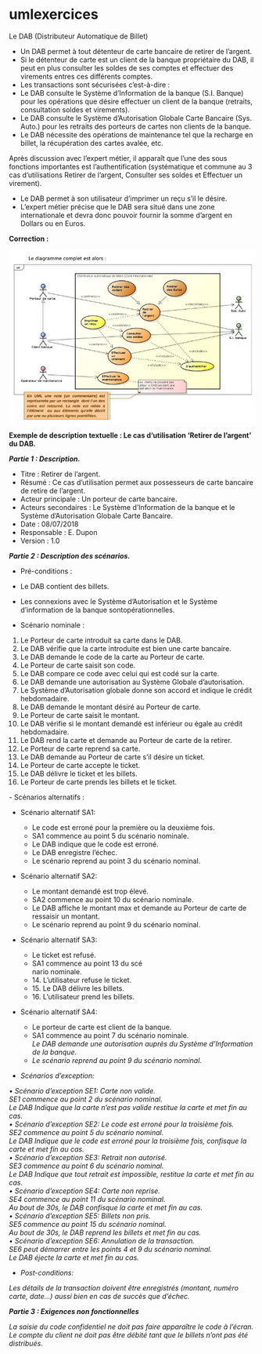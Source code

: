 # umlexercices

Le DAB (Distributeur Automatique de Billet)

- Un DAB permet à tout détenteur de carte bancaire de retirer de l’argent.
- Si le détenteur de carte est un client de la banque propriétaire du DAB, il peut en plus consulter les soldes de ses comptes et effectuer des virements entres ces différents comptes.
- Les transactions sont sécurisées c’est-à-dire :
- Le DAB consulte le Système d’Information de la banque (S.I. Banque) pour les opérations que désire effectuer un client de la banque (retraits, consultation soldes et virements).
- Le DAB consulte le Système d’Autorisation Globale Carte Bancaire (Sys. Auto.) pour les retraits des porteurs de cartes non clients de la banque.
- Le DAB nécessite des opérations de maintenance tel que la recharge en billet, la récupération des cartes avalée, etc.

Après discussion avec l’expert métier, il apparaît que l’une des sous fonctions importantes est
l’authentification (systématique et commune au 3 cas d’utilisations Retirer de l’argent,
Consulter ses soldes et Effectuer un virement).
- Le DAB permet à son utilisateur d’imprimer un reçu s’il le désire.
- L’expert métier précise que le DAB sera situé dans une zone internationale et devra donc pouvoir fournir la somme d’argent en Dollars ou en Euros.

__Correction :__

![img](https://github.com/toufik17/umlexercices/blob/master/dab.JPG)

__Exemple de description textuelle : Le cas d‘utilisation ‘Retirer de l’argent’ du DAB.__

___Partie 1 : Description.___

- Titre : Retirer de l’argent.
- Résumé : Ce cas d’utilisation permet aux possesseurs de carte bancaire de retire de l’argent.
- Acteur principale : Un porteur de carte bancaire.
- Acteurs secondaires : Le Système d’Information de la banque et le Système d’Autorisation Globale Carte Bancaire.
- Date : 08/07/2018
- Responsable : E. Dupon
- Version : 1.0

___Partie 2 : Description des scénarios.___

- Pré-conditions :
- Le DAB contient des billets.
- Les connexions avec le Système d’Autorisation et le Système d’information de la banque sontopérationnelles.

- Scénario nominale :
<ol>
   <li>Le Porteur de carte introduit sa carte dans le DAB.</li>
   <li>Le DAB vérifie que la carte introduite est bien une carte bancaire.</li>
   <li>Le DAB demande le code de la carte au Porteur de carte.</li>
   <li>Le Porteur de carte saisit son code.</li>
   <li>Le DAB compare ce code avec celui qui est codé sur la carte.</li>
   <li>Le DAB demande une autorisation au Système Globale d’autorisation.</li>
   <li>Le Système d’Autorisation globale donne son accord et indique le crédit hebdomadaire.</li>
   <li>Le DAB demande le montant désiré au Porteur de carte.</li>
   <li>Le Porteur de carte saisit le montant.</li>
   <li>Le DAB vérifie si le montant demandé est inférieur ou égale au crédit hebdomadaire.</li>
   <li>Le DAB rend la carte et demande au Porteur de carte de la retirer.</li>
   <li>Le Porteur de carte reprend sa carte.</li>
   <li>Le DAB demande au Porteur de carte s’il désire un ticket.</li>
   <li>Le Porteur de carte accepte le ticket.</li>
   <li>Le DAB délivre le ticket et les billets.</li>
   <li>Le Porteur de carte prends les billets et le ticket.</li>
</ol>
- Scénarios alternatifs :
<ul>
   <li>Scénario alternatif SA1:</li>
      <ul>
      <li>Le code est erroné pour la première ou la deuxième fois.</li>
      <li>SA1 commence au point 5 du scénario nominale.</li>
      <li>Le DAB indique que le code est erroné.</li>
      <li>Le DAB enregistre l’échec.</li>
      <li>Le scénario reprend au point 3 du scénario nominal.</li>
     </ul>
 </ul>
 
 <ul>
   <li>Scénario alternatif SA2: </li>
    <ul>
    <li>Le montant demandé est trop élevé.</li>
    <li>SA2 commence au point 10 du scénario nominale.</li>
    <li>Le DAB affiche le montant max et demande au Porteur de carte de ressaisir un montant.</li>
    <li>Le scénario reprend au point 9 du scénario nominal.</li>
     </ul>
 </ul>
 
<ul>
   <li>Scénario alternatif SA3: </li>
   <ul>
    <li>Le ticket est refusé.</li></li>
    <li>SA1 commence au point 13 du scé</li>nario nominale.</li>
    <li>14. L’utilisateur refuse le ticket.</li>
    <li>15. Le DAB délivre les billets.</li>
    <li>16. L’utilisateur prend les billets.</li>
     </ul>
 </ul>
 
 <ul>
   <li>Scénario alternatif SA4:</li>
   <ul>
      <li>Le porteur de carte est client de la banque.</li>
      <li>SA1 commence au point 7 du scénario nominale.</li>
      <i>Le DAB demande une autorisation auprès du Système d’Information de la banque.</li>
      <li>Le scénario reprend au point 9 du scénario nominal.</li>
   </ul>
   </ul>
   
-  Scénarios d’exception:

• Scénario d’exception SE1: Carte non valide.</br>
SE1 commence au point 2 du scénario nominal.</br>
Le DAB Indique que la carte n’est pas valide restitue la carte et met fin au cas.</br>
• Scénario d’exception SE2: Le code est erroné pour la troisième fois.</br>
SE2 commence au point 5 du scénario nominal.</br>
Le DAB Indique que le code est erroné pour la troisième fois, confisque la carte et met fin au cas.</br>
• Scénario d’exception SE3: Retrait non autorisé.</br>
SE3 commence au point 6 du scénario nominal.</br>
Le DAB Indique que tout retrait est impossible, restitue la carte et met fin au cas.</br>
• Scénario d’exception SE4: Carte non reprise.</br>
SE4 commence au point 11 du scénario nominal.</br>
Au bout de 30s, le DAB confisque la carte et met fin au cas.</br>
• Scénario d’exception SE5: Billets non pris.</br>
SE5 commence au point 15 du scénario nominal.</br>
Au bout de 30s, le DAB reprend les billets et met fin au cas.</br>
• Scénario d’exception SE6: Annulation de la transaction.</br>
SE6 peut démarrer entre les points 4 et 9 du scénario nominal.</br>
Le DAB éjecte la carte et met fin au cas.</br>

- Post-conditions:

Les détails de la transaction doivent être enregistrés (montant, numéro carte, date…) aussi bien en cas de succès que d’échec.

___Partie 3 : Exigences non fonctionnelles___

La saisie du code confidentiel ne doit pas faire apparaître le code à l’écran.
Le compte du client ne doit pas être débité tant que le billets n’ont pas été distribués.
